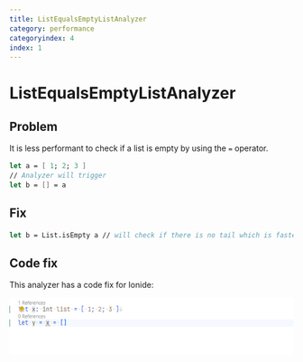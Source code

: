 ```yaml
---
title: ListEqualsEmptyListAnalyzer
category: performance
categoryindex: 4
index: 1
---
```


# ListEqualsEmptyListAnalyzer

## Problem

It is less performant to check if a list is empty by using the `=` operator.

```fsharp
let a = [ 1; 2; 3 ]
// Analyzer will trigger
let b = [] = a
```

## Fix

```fsharp
let b = List.isEmpty a // will check if there is no tail which is faster than the equality check.
```

## Code fix

This analyzer has a code fix for Ionide:

![Code fix for ListEqualsEmptyList](../img/ListEqualsEmptyListAnalyzer.gif)